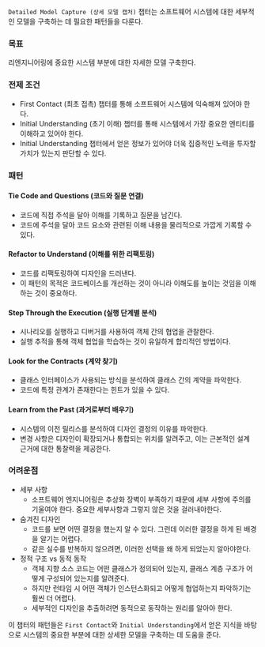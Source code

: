 `Detailed Model Capture (상세 모델 캡처)` 챕터는 소프트웨어 시스템에 대한 세부적인 모델을 구축하는 데 필요한 패턴들을 다룬다. 
### 목표 
리엔지니어링에 중요한 시스템 부분에 대한 자세한 모델 구축한다. 

### 전제 조건

* First Contact (최초 접촉) 챕터를 통해 소프트웨어 시스템에 익숙해져 있어야 한다. 
* Initial Understanding (초기 이해) 챕터를 통해 시스템에서 가장 중요한 엔티티를 이해하고 있어야 한다. 
* Initial Understanding 챕터에서 얻은 정보가 있어야 더욱 집중적인 노력을 투자할 가치가 있는지 판단할 수 있다. 

### 패턴
#### Tie Code and Questions (코드와 질문 연결) 
* 코드에 직접 주석을 달아 이해를 기록하고 질문을 남긴다.
* 코드에 주석을 달아 코드 요소와 관련된 이해 내용을 물리적으로 가깝게 기록할 수 있다.

#### Refactor to Understand (이해를 위한 리팩토링)
* 코드를 리팩토링하여 디자인을 드러낸다. 
* 이 패턴의 목적은 코드베이스를 개선하는 것이 아니라 이해도를 높이는 것임을 이해하는 것이 중요하다. 

#### Step Through the Execution (실행 단계별 분석)
* 시나리오를 실행하고 디버거를 사용하여 객체 간의 협업을 관찰한다.
* 실행 추적을 통해 객체 협업을 학습하는 것이 유일하게 합리적인 방법이다.

#### Look for the Contracts (계약 찾기) 
* 클래스 인터페이스가 사용되는 방식을 분석하여 클래스 간의 계약을 파악한다.
* 코드에 특정 관계가 존재한다는 힌트가 있을 수 있다.

#### Learn from the Past (과거로부터 배우기)
* 시스템의 이전 릴리스를 분석하여 디자인 결정의 이유를 파악한다.
* 변경 사항은 디자인이 확장되거나 통합되는 위치를 알려주고, 이는 근본적인 설계 근거에 대한 통찰력을 제공한다.

### 어려운점
* 세부 사항  
  * 소프트웨어 엔지니어링은 추상화 장벽이 부족하기 때문에 세부 사항에 주의를 기울여야 한다. 
  중요한 세부사항과 그렇지 않은 것을 걸러내야한다. 
* 숨겨진 디자인 
  * 코드를 보면 어떤 결정을 했는지 알 수 있다. 그런데 이러한 결정을 하게 된 배경을 알기는 어렵다. 
  * 같은 실수를 반복하지 않으려면, 이러한 선택을 왜 하게 되었는지 알아야한다.    
* 정적 구조 vs 동적 동작
  * 객체 지향 소스 코드는 어떤 클래스가 정의되어 있는지, 클래스 계층 구조가 어떻게 구성되어 있는지를 알려준다. 
  * 하지만 런타임 시 어떤 객체가 인스턴스화되고 어떻게 협업하는지 파악하기는 훨씬 더 어렵다.
  * 세부적인 디자인을 추출하려면 동적으로 동작하는 원리를 알아야 한다. 

이 챕터의 패턴들은 `First Contact`와 `Initial Understanding`에서 얻은 지식을 바탕으로 시스템의 중요한 부분에 대한 상세한 모델을 구축하는 데 도움을 준다.
